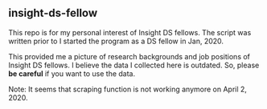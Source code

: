 ## insight-ds-fellow

This repo is for my personal interest of Insight DS fellows. The script was written prior to I started the program as a DS fellow in Jan, 2020.

This provided me a picture of research backgrounds and job positions of Insight DS fellows. I believe the data I collected here is outdated. So, please **be careful** if you want to use the data.

Note: It seems that scraping function is not working anymore on April 2, 2020.
